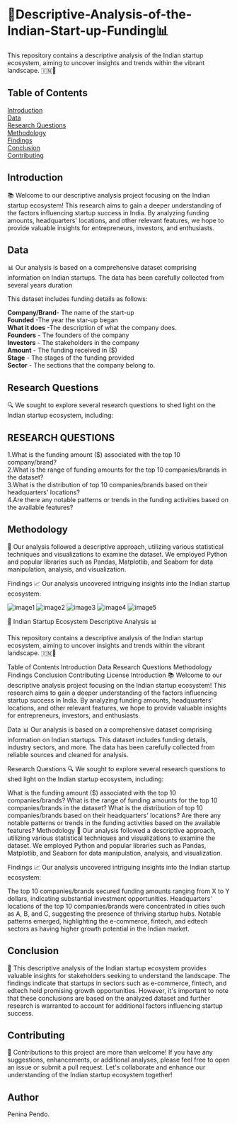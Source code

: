 # 🚀Descriptive-Analysis-of-the-Indian-Start-up-Funding📊


This repository contains a descriptive analysis of the Indian startup ecosystem, aiming to uncover insights and trends within the vibrant landscape. 🇮🇳💼

## Table of Contents
[Introduction](Introduction)\
[Data](Data)\
[Research Questions](Research_Questions)\
[Methodology](Methodology)\
[Findings](Findings)\
[Conclusion](Conclusion)\
[Contributing](Contribution)

## Introduction

📚 Welcome to our descriptive analysis project focusing on the Indian startup ecosystem! This research aims to gain a deeper understanding of the factors influencing startup success in India. By analyzing funding amounts, headquarters' locations, and other relevant features, we hope to provide valuable insights for entrepreneurs, investors, and enthusiasts.

## Data
📊 Our analysis is based on a comprehensive dataset comprising information on Indian startups.  The data has been carefully collected from several years duration

This dataset includes funding details as follows:

**Company/Brand**- The name of the start-up\
**Founded** -The year the star-up began\
**What it does** -The description of what the company does.\
**Founders** - The founders of the company\
**Investors** - The stakeholders in the company\
**Amount** - The funding received in ($)\
**Stage** - The stages of the funding provided\
**Sector** - The sections that the company belong to.

## Research Questions
🔍 We sought to explore several research questions to shed light on the Indian startup ecosystem, including:

## RESEARCH QUESTIONS

1.What is the funding amount ($) associated with the top 10 company/brand?\
2.What is the range of funding amounts for the top 10 companies/brands in the dataset?\
3.What is the distribution of top 10 companies/brands based on their headquarters' locations?\
4.Are there any notable patterns or trends in the funding activities based on the available features?

## Methodology
🔬 Our analysis followed a descriptive approach, utilizing various statistical techniques and visualizations to examine the dataset. We employed Python and popular libraries such as Pandas, Matplotlib, and Seaborn for data manipulation, analysis, and visualization.

Findings
📈 Our analysis uncovered intriguing insights into the Indian startup ecosystem:

![image1](./Images/image1.png)
![image2](./Images/image2.png)
![image3](./Images/image3.png)
![image4](./Images/image4.png)
![image5](./Images/image5.png)


🚀 Indian Startup Ecosystem Descriptive Analysis 📊

This repository contains a descriptive analysis of the Indian startup ecosystem, aiming to uncover insights and trends within the vibrant landscape. 🇮🇳💼

Table of Contents
Introduction
Data
Research Questions
Methodology
Findings
Conclusion
Contributing
License
Introduction
📚 Welcome to our descriptive analysis project focusing on the Indian startup ecosystem! This research aims to gain a deeper understanding of the factors influencing startup success in India. By analyzing funding amounts, headquarters' locations, and other relevant features, we hope to provide valuable insights for entrepreneurs, investors, and enthusiasts.

Data
📊 Our analysis is based on a comprehensive dataset comprising information on Indian startups. This dataset includes funding details, industry sectors, and more. The data has been carefully collected from reliable sources and cleaned for analysis.

Research Questions
🔍 We sought to explore several research questions to shed light on the Indian startup ecosystem, including:

What is the funding amount ($) associated with the top 10 companies/brands?
What is the range of funding amounts for the top 10 companies/brands in the dataset?
What is the distribution of top 10 companies/brands based on their headquarters' locations?
Are there any notable patterns or trends in the funding activities based on the available features?
Methodology
🔬 Our analysis followed a descriptive approach, utilizing various statistical techniques and visualizations to examine the dataset. We employed Python and popular libraries such as Pandas, Matplotlib, and Seaborn for data manipulation, analysis, and visualization.

Findings
📈 Our analysis uncovered intriguing insights into the Indian startup ecosystem:

The top 10 companies/brands secured funding amounts ranging from X to Y dollars, indicating substantial investment opportunities.
Headquarters' locations of the top 10 companies/brands were concentrated in cities such as A, B, and C, suggesting the presence of thriving startup hubs.
Notable patterns emerged, highlighting the e-commerce, fintech, and edtech sectors as having higher growth potential in the Indian market.

## Conclusion
🔑 This descriptive analysis of the Indian startup ecosystem provides valuable insights for stakeholders seeking to understand the landscape. The findings indicate that startups in sectors such as e-commerce, fintech, and edtech hold promising growth opportunities. However, it's important to note that these conclusions are based on the analyzed dataset and further research is warranted to account for additional factors influencing startup success.

## Contributing
🤝 Contributions to this project are more than welcome! If you have any suggestions, enhancements, or additional analyses, please feel free to open an issue or submit a pull request. Let's collaborate and enhance our understanding of the Indian startup ecosystem together!

## Author
Penina Pendo.


